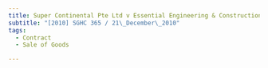 ```yaml
---
title: Super Continental Pte Ltd v Essential Engineering & Construction Pte Ltd 
subtitle: "[2010] SGHC 365 / 21\_December\_2010"
tags:
  - Contract
  - Sale of Goods

---
```


